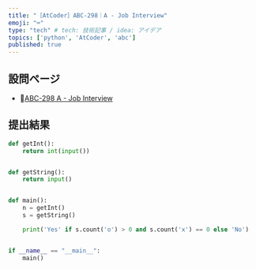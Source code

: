 ```yaml
---
title: "［AtCoder］ABC-298｜A - Job Interview"
emoji: "⌨️"
type: "tech" # tech: 技術記事 / idea: アイデア
topics: ['python', 'AtCoder', 'abc']
published: true
---
```


## 設問ページ

- 🔗[ABC-298 A - Job Interview](https://atcoder.jp/contests/abc298/tasks/abc298_a)

## 提出結果

```python
def getInt():
    return int(input())


def getString():
    return input()


def main():
    n = getInt()
    s = getString()

    print('Yes' if s.count('o') > 0 and s.count('x') == 0 else 'No')


if __name__ == "__main__":
    main()
```
